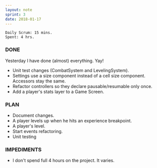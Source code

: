 ```yaml
---
layout: note
sprint: 3
date: 2018-01-17
---
```

```
Daily Scrum: 15 mins.
Spent: 4 hrs.
```

### DONE
Yesterday I have done (almost) everything. Yay!

* Unit test changes (CombatSystem and LevelingSystem).
* Settings use a size component instead of a cell size component. Accessors stay the same.
* Refactor controllers so they declare pausable/resumable only once.
* Add a player's stats layer to a Game Screen.

### PLAN

* Document changes.
* A player levels up when he hits an experience breakpoint.
* A player's level.
* Start events refactoring.	
* Unit testing

### IMPEDIMENTS

* I don't spend full 4 hours on the project. It varies.